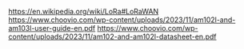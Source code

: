 https://en.wikipedia.org/wiki/LoRa#LoRaWAN
https://www.choovio.com/wp-content/uploads/2023/11/am102l-and-am103l-user-guide-en.pdf
https://www.choovio.com/wp-content/uploads/2023/11/am102-and-am102l-datasheet-en.pdf
